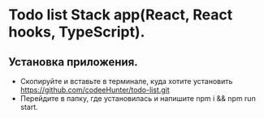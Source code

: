 # Todo list Stack app(React, React hooks, TypeScript).

## Установка приложения.
- Скопируйте и вставьте в терминале, куда хотите установить https://github.com/codeeHunter/todo-list.git
- Перейдите в папку, где установилась и напишите npm i && npm run start.